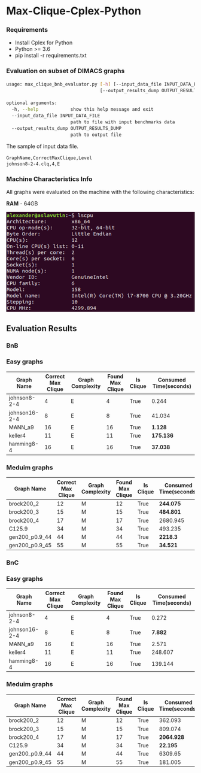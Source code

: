 # Max-Clique-Cplex-Python


### Requirements
 - Install Cplex for Python
 - Python >= 3.6
 - pip install -r requirements.txt

### Evaluation on subset of DIMACS graphs
```bash
usage: max_clique_bnb_evaluator.py [-h] [--input_data_file INPUT_DATA_FILE]
                                   [--output_results_dump OUTPUT_RESULTS_DUMP]

optional arguments:
  -h, --help            show this help message and exit
  --input_data_file INPUT_DATA_FILE
                        path to file with input benchmarks data
  --output_results_dump OUTPUT_RESULTS_DUMP
                        path to output file

```

The sample of input data file.

```text
GraphName,CorrectMaxClique,Level
johnson8-2-4.clq,4,E
```

### Machine Characteristics Info
All graphs were evaluated on the machine with the following characteristics:

**RAM** - 64GB


![](imgs/machine_info.png)

## Evaluation Results

### BnB
### Easy graphs

|Graph Name   |Correct Max Clique|Graph Complexity|Found Max Clique|Is Clique|Consumed Time(seconds)|
|-------------|------------------|----------------|----------------|---------|-------------|
|johnson8-2-4 |4                 |E               |4               |True     |0.244        |
|johnson16-2-4|8                 |E               |8               |True     |41.034       |
|MANN_a9      |16                |E               |16              |True     |**1.128**        |
|keller4      |11                |E               |11              |True     |**175.136**      |
|hamming8-4   |16                |E               |16              |True     |**37.038**       |

### Meduim graphs

|Graph Name   |Correct Max Clique|Graph Complexity|Found Max Clique|Is Clique|Consumed Time(seconds)|
|-------------|------------------|----------------|----------------|---------|-------------|
|brock200_2 |12                |M               |12               |True     |**244.075**         |
|brock200_3 |15                 |M                 |15               |True     |**484.801**       |
|brock200_4      |17               |M                |17              |True     |2680.945        |
|C125.9    |34               |M                 |34              |True     |493.235      |
|gen200_p0.9_44  |44                |M                  |44              |True     |**2218.3**       |
|gen200_p0.9_45  |55                |M                  |55              |True     |**34.521**      |


### BnC
### Easy graphs

|Graph Name   |Correct Max Clique|Graph Complexity|Found Max Clique|Is Clique|Consumed Time(seconds)|
|-------------|------------------|----------------|----------------|---------|-------------|
|johnson8-2-4 |4                 |E               |4               |True     |0.272       |
|johnson16-2-4|8                 |E               |8               |True     |**7.882**      |
|MANN_a9      |16                |E               |16              |True     |2.571       |
|keller4      |11                |E               |11              |True     |248.607      |
|hamming8-4   |16                |E               |16              |True     |139.144      |

### Meduim graphs

|Graph Name   |Correct Max Clique|Graph Complexity|Found Max Clique|Is Clique|Consumed Time(seconds)|
|-------------|------------------|----------------|----------------|---------|-------------|
|brock200_2 |12                |M               |12               |True     |362.093        |
|brock200_3 |15                 |M                 |15               |True     |809.074     |
|brock200_4      |17               |M                |17              |True     |**2064.928**        |
|C125.9    |34               |M                 |34              |True     |**22.195**     |
|gen200_p0.9_44  |44                |M                  |44              |True     |6309.65      |
|gen200_p0.9_45  |55                |M                  |55              |True     |181.005      |

